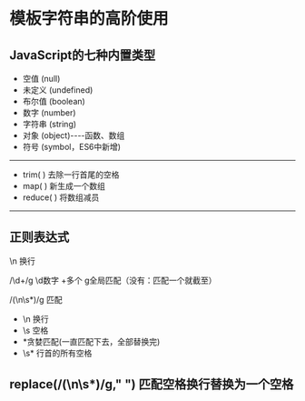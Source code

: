 # 模板字符串的高阶使用

## JavaScript的七种内置类型
- 空值 (null)
- 未定义 (undefined)
- 布尔值 (boolean)
- 数字 (number)
- 字符串 (string)
- 对象 (object)----函数、数组
- 符号 (symbol，ES6中新增)

-----

- trim( )  去除一行首尾的空格
- map( )  新生成一个数组
- reduce( ) 将数组减员

-----

## 正则表达式
\n  换行

/\d+/g   \d数字 +多个 g全局匹配（没有：匹配一个就截至） 

/(\n\s*)/g    匹配  
- \n 换行
- \s 空格 
- *贪婪匹配(一直匹配下去，全部替换完) 
- \s*  行首的所有空格

replace(/(\n\s*)/g," ")   匹配空格换行替换为一个空格
-----
